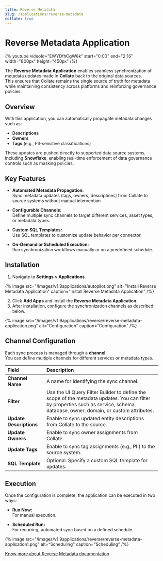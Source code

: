 ```yaml
---
title: Reverse Metadata
slug: /applications/reverse-metadata
collate: true
---
```


# Reverse Metadata Application

{% youtube videoId="EWYDfhCgW8k" start="0:00" end="2:16" width="800px" height="450px" /%}

The **Reverse Metadata Application** enables seamless synchronization of metadata updates made in **Collate** back to the original data sources.  
This ensures that Collate remains the single source of truth for metadata while maintaining consistency across platforms and reinforcing governance policies.

## Overview

With this application, you can automatically propagate metadata changes such as:

- **Descriptions**
- **Owners**
- **Tags** (e.g., PII-sensitive classifications)

These updates are pushed directly to supported data source systems, including **Snowflake**, enabling real-time enforcement of data governance controls such as masking policies.

## Key Features

- **Automated Metadata Propagation:**  
  Sync metadata updates (tags, owners, descriptions) from Collate to source systems without manual intervention.

- **Configurable Channels:**  
  Define multiple sync channels to target different services, asset types, or metadata types.

- **Custom SQL Templates:**  
  Use SQL templates to customize update behavior per connector.

- **On-Demand or Scheduled Execution:**  
  Run synchronization workflows manually or on a predefined schedule.

## Installation

1. Navigate to **Settings > Applications**.

{% image
src="/images/v1.9applications/autopilot.png"
alt="Install Reverse Metadata Application"
caption="Install Reverse Metadata Application"
/%}

2. Click **Add Apps** and install the **Reverse Metadata Application**.
3. After installation, configure the synchronization channels as described below.

{% image
src="/images/v1.9applications/reverse/reverse-metadata-application.png"
alt="Configuration"
caption="Configuration"
/%}

## Channel Configuration

Each sync process is managed through a **channel**.  
You can define multiple channels for different services or metadata types.

| Field              | Description |
|:--------------------|:------------|
| **Channel Name**     | A name for identifying the sync channel. |
| **Filter**           | Use the UI Query Filter Builder to define the scope of the metadata updates. You can filter by properties such as service, schema, database, owner, domain, or custom attributes. |
| **Update Descriptions** | Enable to sync updated entity descriptions from Collate to the source. |
| **Update Owners**    | Enable to sync owner assignments from Collate. |
| **Update Tags**      | Enable to sync tag assignments (e.g., PII) to the source system. |
| **SQL Template**     | Optional. Specify a custom SQL template for updates. |

## Execution

Once the configuration is complete, the application can be executed in two ways:

- **Run Now:**  
  For manual execution.

- **Scheduled Run:**  
  For recurring, automated sync based on a defined schedule.

{% image
src="/images/v1.9applications/reverse/reverse-metadata-application1.png"
alt="Scheduling"
caption="Scheduling"
/%}

[Know more about Reverse Metadata documentation](/connectors/ingestion/workflows/reverse-metadata)
